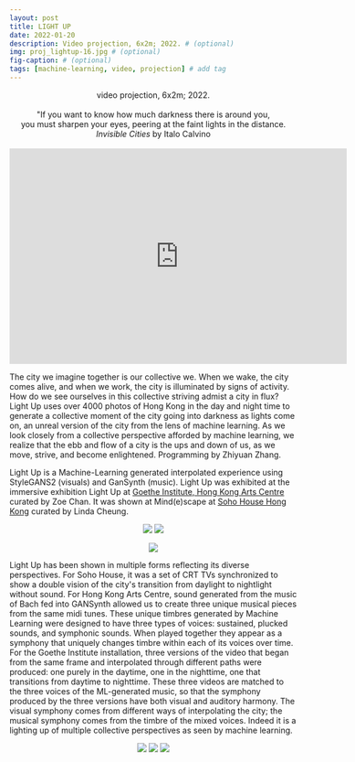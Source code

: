 ```yaml
---
layout: post
title: LIGHT UP
date: 2022-01-20
description: Video projection, 6x2m; 2022. # (optional)
img: proj_lightup-16.jpg # (optional)
fig-caption: # (optional)
tags: [machine-learning, video, projection] # add tag
---
```

<p align="center">
video projection, 6x2m; 2022.<br><br>
"If you want to know how much darkness there is around you,<br>
you must sharpen your eyes, peering at the faint lights in the distance.<br>
<i>Invisible Cities</i> by Italo Calvino<br><br>
<iframe width="591" height="377" src="https://www.youtube.com/embed/Qb_-z3vdjqo/" title="YouTube video player" frameborder="0" allow="accelerometer; autoplay; clipboard-write; encrypted-media; gyroscope; picture-in-picture" allowfullscreen></iframe>
</p>

The city we imagine together is our collective we. When we wake, the city comes alive, and when we work, the city is illuminated by signs of activity. How do we see ourselves in this collective striving admist a city in flux? Light Up uses over 4000 photos of Hong Kong in the day and night time to generate a collective moment of the city going into darkness as lights come on, an unreal version of the city from the lens of machine learning. As we look closely from a collective perspective afforded by machine learning, we realize that the ebb and flow of a city is the ups and down of us, as we move, strive, and become enlightened. Programming by Zhiyuan Zhang.

Light Up is a Machine-Learning generated interpolated experience using StyleGANS2 (visuals) and GanSynth (music). Light Up was exhibited at the immersive exhibition Light Up at [Goethe Institute, Hong Kong Arts Centre](https://www.goethe.de/ins/hon/en/ver.cfm?event_id=23590037) curated by Zoe Chan. It was shown at Mind(e)scape at [Soho House Hong Kong](https://www.instagram.com/tv/CfndrgSlYTA/?utm_source=ig_web_copy_link) curated by Linda Cheung.

<p align="center">
<img src="{{site.baseurl}}/assets/img/proj_lightup-15.jpg">
<img src="{{site.baseurl}}/assets/img/proj_lightup-13.jpg">
</p>

<p align="center">
<img src="{{site.baseurl}}/assets/img/gifs_LightUp01.gif">
</p>

Light Up has been shown in multiple forms reflecting its diverse perspectives. For Soho House, it was a set of CRT TVs synchronized to show a double vision of the city's transition from daylight to nightlight without sound. For Hong Kong Arts Centre, sound generated from the music of Bach fed into GANSynth allowed us to create three unique musical pieces from the same midi tunes. These unique timbres generated by Machine Learning were designed to have three types of voices: sustained, plucked sounds, and symphonic sounds. When played together they appear as a symphony that uniquely changes timbre within each of its voices over time. For the Goethe Institute installation, three versions of the video that began from the same frame and interpolated through different paths were produced: one purely in the daytime, one in the nighttime, one that transitions from daytime to nighttime. These three videos are matched to the three voices of the ML-generated music, so that the symphony produced by the three versions have both visual and auditory harmony. The visual symphony comes from different ways of interpolating the city; the musical symphony comes from the timbre of the mixed voices. Indeed it is a lighting up of multiple collective perspectives as seen by machine learning.

<p align="center">
<img src="{{site.baseurl}}/assets/img/proj_lightup-17.jpg">
<img src="{{site.baseurl}}/assets/img/proj_lightup-18.jpg">
<img src="{{site.baseurl}}/assets/img/proj_lightup-12.jpg">
</p>
